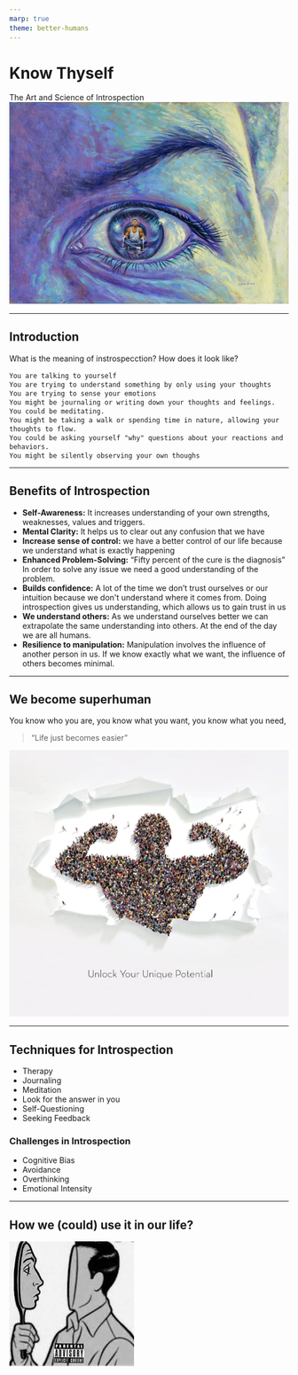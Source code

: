 ```yaml
---
marp: true
theme: better-humans
---
```


# **Know Thyself**
The Art and Science of Introspection
![bg cover left:60%](./images/instrospection.jpg)

---

## Introduction
What is the meaning of instrospecction? 
How does it look like? 

```
You are talking to yourself
You are trying to understand something by only using your thoughts
You are trying to sense your emotions
You might be journaling or writing down your thoughts and feelings.
You could be meditating.
You might be taking a walk or spending time in nature, allowing your thoughts to flow.
You could be asking yourself "why" questions about your reactions and behaviors.
You might be silently observing your own thoughs

```

---

## Benefits of Introspection

* **Self-Awareness:** It increases understanding of your own strengths, weaknesses, values and triggers.
* **Mental Clarity:** It helps us to clear out any confusion that we have
* **Increase sense of control:** we have a better control of our life because we understand what is exactly happening
* **Enhanced Problem-Solving:** “Fifty percent of the cure is the diagnosis” In order to solve any issue we need a good understanding of the problem. 
* **Builds confidence:** A lot of the time we don’t trust ourselves or our intuition because we don't understand where it comes from. Doing introspection gives us understanding, which allows us to gain trust in us
* **We understand others:** As we understand ourselves better we can extrapolate the same understanding into others. At the end of the day we are all humans. 
* **Resilience to manipulation:** Manipulation involves the influence of another person in us. If we know exactly what we want, the influence of others becomes minimal. 

---

## We become superhuman
You know who you are, 
you know what you want, 
you know what you need, 
<br />
>“Life just becomes easier”

![bg right](./images/superhuman.png)

---

## Techniques for Introspection

* Therapy
* Journaling
* Meditation
* Look for the answer in you
* Self-Questioning
* Seeking Feedback

### Challenges in Introspection

* Cognitive Bias
* Avoidance
* Overthinking 
* Emotional Intensity

---

## How we (could) use it in our life?
![bg fit right:40%](./images/look-inside.jpeg)